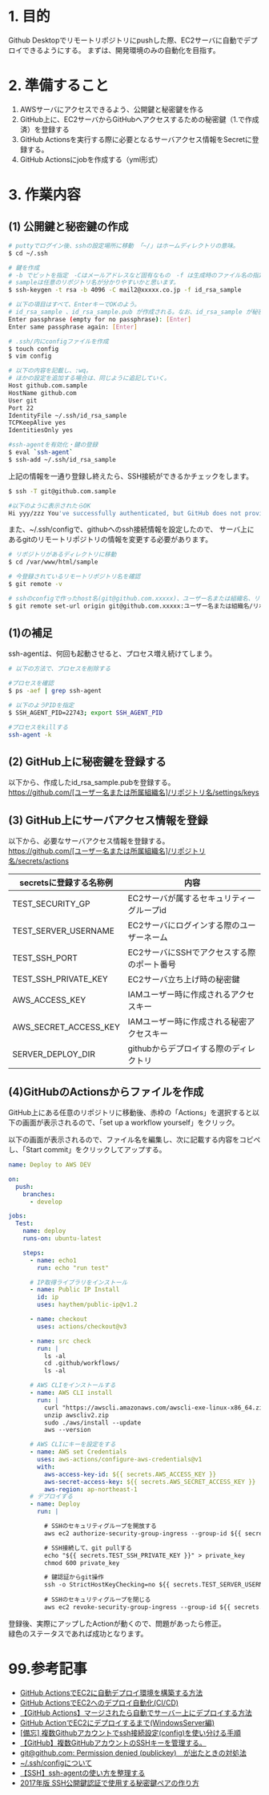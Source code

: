 # 1. 目的
Github Desktopでリモートリポジトリにpushした際、EC2サーバに自動でデプロイできるようにする。
まずは、開発環境のみの自動化を目指す。

# 2. 準備すること
1. AWSサーバにアクセスできるよう、公開鍵と秘密鍵を作る
2. GitHub上に、EC2サーバからGitHubへアクセスするための秘密鍵（1.で作成済）を登録する
3. GitHub Actionsを実行する際に必要となるサーバアクセス情報をSecretに登録する。
4. GitHub Actionsにjobを作成する（yml形式）

# 3. 作業内容
## (1) 公開鍵と秘密鍵の作成
```sh
# puttyでログイン後、sshの設定場所に移動 「~/」はホームディレクトリの意味。
$ cd ~/.ssh

# 鍵を作成
# -b でビットを指定　-Cはメールアドレスなど固有なもの　-f は生成時のファイル名の指定
# sampleは任意のリポジトリ名が分かりやすいかと思います。
$ ssh-keygen -t rsa -b 4096 -C mail2@xxxxx.co.jp -f id_rsa_sample

# 以下の項目はすべて、EnterキーでOKのよう。
# id_rsa_sample 、id_rsa_sample.pub が作成される。なお、id_rsa_sample が秘密鍵、id_rsa_sample.pub が公開鍵
Enter passphrase (empty for no passphrase): [Enter]
Enter same passphrase again: [Enter]

# .ssh/内にconfigファイルを作成
$ touch config
$ vim config

# 以下の内容を記載し、:wq。
# ほかの設定を追加する場合は、同じように追記していく。
Host github.com.sample
HostName github.com
User git
Port 22
IdentityFile ~/.ssh/id_rsa_sample
TCPKeepAlive yes
IdentitiesOnly yes

#ssh-agentを有効化・鍵の登録
$ eval `ssh-agent`
$ ssh-add ~/.ssh/id_rsa_sample
```
上記の情報を一通り登録し終えたら、SSH接続ができるかチェックをします。

```sh
$ ssh -T git@github.com.sample

#以下のように表示されたらOK
Hi yyy/zzz You've successfully authenticated, but GitHub does not provide shell access.
```

また、~/.ssh/configで、githubへのssh接続情報を設定したので、
サーバ上にあるgitのリモートリポジトリの情報を変更する必要があります。

```sh
# リポジトリがあるディレクトリに移動
$ cd /var/www/html/sample

# 今登録されているリモートリポジトリ名を確認
$ git remote -v

# sshのconfigで作ったhost名(git@github.com.xxxxx)、ユーザー名または組織名、リポジトリ名の形で設定する。
$ git remote set-url origin git@github.com.xxxxx:ユーザー名または組織名/リポジトリ名.git
```
## (1)の補足
ssh-agentは、何回も起動させると、プロセス増え続けてしまう。
```sh
# 以下の方法で、プロセスを削除する

#プロセスを確認
$ ps -aef | grep ssh-agent

# 以下のようPIDを指定
$ SSH_AGENT_PID=22743; export SSH_AGENT_PID

#プロセスをkillする
ssh-agent -k

```

## (2) GitHub上に秘密鍵を登録する
以下から、作成したid_rsa_sample.pubを登録する。  
https://github.com/[ユーザー名または所属組織名]/リポジトリ名/settings/keys

## (3) GitHub上にサーバアクセス情報を登録
以下から、必要なサーバアクセス情報を登録する。  
https://github.com/[ユーザー名または所属組織名]/リポジトリ名/secrets/actions

| secretsに登録する名称例 | 内容 |
| ---- | ---- |
| TEST_SECURITY_GP      | EC2サーバが属するセキュリティーグループid     |
| TEST_SERVER_USERNAME      |  EC2サーバにログインする際のユーザーネーム    | 
| TEST_SSH_PORT       |  EC2サーバにSSHでアクセスする際のポート番号    | 
| TEST_SSH_PRIVATE_KEY      | EC2サーバ立ち上げ時の秘密鍵     | 
| AWS_ACCESS_KEY       | IAMユーザー時に作成されるアクセスキー     | 
| AWS_SECRET_ACCESS_KEY       |  IAMユーザー時に作成される秘密アクセスキー    | 
| SERVER_DEPLOY_DIR      |  githubからデプロイする際のディレクトリ    | 

## (4)GitHubのActionsからファイルを作成
GitHub上にある任意のリポジトリに移動後、赤枠の「Actions」を選択すると以下の画面が表示されるので、「set up a workflow yourself」をクリック。

以下の画面が表示されるので、ファイル名を編集し、次に記載する内容をコピペし、「Start commit」をクリックしてアップする。

```yaml
name: Deploy to AWS DEV

on:
  push:
    branches:
      - develop

jobs:
  Test:
    name: deploy
    runs-on: ubuntu-latest

    steps:
      - name: echo1
        run: echo "run test"

      # IP取得ライブラリをインストール
      - name: Public IP Install
        id: ip
        uses: haythem/public-ip@v1.2

      - name: checkout
        uses: actions/checkout@v3

      - name: src check
        run: |
          ls -al
          cd .github/workflows/
          ls -al

      # AWS CLIをインストールする
      - name: AWS CLI install
        run: |
          curl "https://awscli.amazonaws.com/awscli-exe-linux-x86_64.zip" -o "awscliv2.zip"
          unzip awscliv2.zip
          sudo ./aws/install --update
          aws --version

      # AWS CLIにキーを設定をする
      - name: AWS set Credentials
        uses: aws-actions/configure-aws-credentials@v1
        with:
          aws-access-key-id: ${{ secrets.AWS_ACCESS_KEY }}
          aws-secret-access-key: ${{ secrets.AWS_SECRET_ACCESS_KEY }}
          aws-region: ap-northeast-1
      # デプロイする
      - name: Deploy
        run: |

          # SSHのセキュリティグループを開放する
          aws ec2 authorize-security-group-ingress --group-id ${{ secrets.TEST_SECURITY_GP }} --protocol tcp --port 22 --cidr ${{ steps.ip.outputs.ipv4 }}/32

          # SSH接続して、git pullする
          echo "${{ secrets.TEST_SSH_PRIVATE_KEY }}" > private_key
          chmod 600 private_key

          # 鍵認証からgit操作
          ssh -o StrictHostKeyChecking=no ${{ secrets.TEST_SERVER_USERNAME }}@${{ secrets.TEST_SERVER_HOST }} -i private_key "cd ${{ secrets.SERVER_DEPLOY_DIR }}sample/ &&  git pull origin develop"
          
          # SSHのセキュリティグループを閉じる
          aws ec2 revoke-security-group-ingress --group-id ${{ secrets.TEST_SECURITY_GP }} --protocol tcp --port 22 --cidr ${{ steps.ip.outputs.ipv4 }}/32

```

登録後、実際にアップしたActionが動くので、問題があったら修正。  
緑色のステータスであれば成功となります。


# 99.参考記事
- [GitHub ActionsでEC2に自動デプロイ環境を構築する方法](https://note.com/ryoppei/n/nf2bf7ee78b0b)
- [GitHub ActionsでEC2へのデプロイ自動化(CI/CD)](https://gdtypk.com/2020-09-02-000000/)
- [【GitHub Actions】マージされたら自動でサーバー上にデプロイする方法](https://hsmtweb.com/tool-service/github-actions.html)
- [GitHub ActionでEC2にデプロイするまで(WindowsServer編)](https://qiita.com/senju797/items/cbc8716f10e547e5801f)
- [[備忘] 複数Githubアカウントでssh接続設定(config)を使い分ける手順](https://qiita.com/yampy/items/24638156abd383e08758)
- [【GitHub】複数GitHubアカウントのSSHキーを管理する。](https://zenn.dev/rabbit/articles/543355d334776b)
- [git@github.com: Permission denied (publickey)　が出たときの対処法](https://qiita.com/zukaishi/items/ae93487c4ceca1b12a8e)
- [~/.ssh/configについて](https://qiita.com/passol78/items/2ad123e39efeb1a5286b)
- [【SSH】ssh-agentの使い方を整理する](https://qiita.com/Yarimizu14/items/6a4bab703d67ea766ddc)
- [2017年版 SSH公開鍵認証で使用する秘密鍵ペアの作り方](https://qiita.com/wnoguchi/items/a72a042bb8159c35d056)


